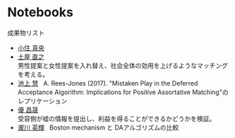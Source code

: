 # Notebooks

成果物リスト

* [小住 真央](http://nbviewer.jupyter.org/github/m21kosumi/MyMatching.jl/blob/master/MyMatching_demo3.ipynb?flush_cache=true)
* [土屋 直之](http://nbviewer.jupyter.org/github/NTsuchiya0127/MyMatching.jl/blob/master/MyMatching_demo2.ipynb)  
  男性提案と女性提案を入れ替え、社会全体の効用を上げるようなマッチングを考える。
* [池上 慧](http://nbviewer.jupyter.org/github/keiikegami/DefferedAcceptance.jl/blob/master/Rees-Jones.ipynb)  
  A. Rees-Jones (2017). "Mistaken Play in the Deferred Acceptance Algorithm: Implications for Positive Assortative Matching"のレプリケーション
* [優 昌晟](http://nbviewer.jupyter.org/github/4kizuki/AkizukiMatching.jl/blob/master/da-lie.ipynb)  
  受容側が嘘の情報を提出し、利益を得ることができるかどうかを検証。
* [瀧川 英輝](http://nbviewer.jupyter.org/github/EikiTakigawa/MyMatching.jl/blob/master/Boston_mechanism%28demo%29.ipynb)  
  Boston mechanism と DAアルゴリズムの比較
